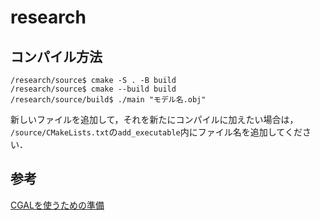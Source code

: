 # research
## コンパイル方法
```
/research/source$ cmake -S . -B build
/research/source$ cmake --build build
/research/source/build$ ./main "モデル名.obj"
```

新しいファイルを追加して，それを新たにコンパイルに加えたい場合は，
`/source/CMakeLists.txt`の`add_executable`内にファイル名を追加してください．

## 参考
[CGALを使うための準備](https://jfujimo.to/memo/CGAL/install/)